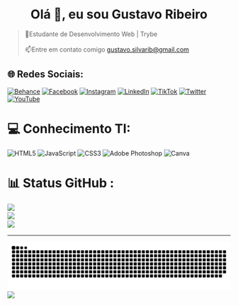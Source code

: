 <h1 align="center">Olá 👋, eu sou Gustavo Ribeiro</h1>

>🌱Estudante de Desenvolvimento Web | Trybe<br><br>📫Entre em contato comigo gustavo.silvarib@gmail.com


## 🌐 Redes Sociais:
[![Behance](https://img.shields.io/badge/Behance-1769ff?logo=behance&logoColor=white)](https://behance.net/gustavomegusta) [![Facebook](https://img.shields.io/badge/Facebook-%231877F2.svg?logo=Facebook&logoColor=white)](https://facebook.com/gustavo.silvarib3) [![Instagram](https://img.shields.io/badge/Instagram-%23E4405F.svg?logo=Instagram&logoColor=white)](https://instagram.com/gustavoribeiro_fox) [![LinkedIn](https://img.shields.io/badge/LinkedIn-%230077B5.svg?logo=linkedin&logoColor=white)](https://linkedin.com/in/gustavo-me-gusta-b435b6241) [![TikTok](https://img.shields.io/badge/TikTok-%23000000.svg?logo=TikTok&logoColor=white)](https://tiktok.com/@gustavomegusta) [![Twitter](https://img.shields.io/badge/Twitter-%231DA1F2.svg?logo=Twitter&logoColor=white)](https://twitter.com/GustavoMeGusta2) [![YouTube](https://img.shields.io/badge/YouTube-%23FF0000.svg?logo=YouTube&logoColor=white)](https://youtube.com/c/UC4pNLozj5H8LXk0Hls42z5A) 

# 💻 Conhecimento TI:
![HTML5](https://img.shields.io/badge/html5-%23E34F26.svg?style=plastic&logo=html5&logoColor=white) ![JavaScript](https://img.shields.io/badge/javascript-%23323330.svg?style=plastic&logo=javascript&logoColor=%23F7DF1E) ![CSS3](https://img.shields.io/badge/css3-%231572B6.svg?style=plastic&logo=css3&logoColor=white) ![Adobe Photoshop](https://img.shields.io/badge/adobephotoshop-%2331A8FF.svg?style=plastic&logo=adobephotoshop&logoColor=white) ![Canva](https://img.shields.io/badge/Canva-%2300C4CC.svg?style=plastic&logo=Canva&logoColor=white)

# 📊 Status GitHub :
![](https://github-readme-stats.vercel.app/api?username=gustavomegusta&theme=radical&hide_border=false&include_all_commits=true&count_private=true)<br/>
![](https://github-readme-streak-stats.herokuapp.com/?user=gustavomegusta&theme=radical&hide_border=false)<br/>
![](https://github-readme-stats.vercel.app/api/top-langs/?username=gustavomegusta&theme=radical&hide_border=false&include_all_commits=true&count_private=true&layout=compact)

---

![Snake animation](https://raw.githubusercontent.com/Platane/snk/output/github-contribution-grid-snake.svg)
[![](https://visitcount.itsvg.in/api?id=gustavomegusta&icon=3&color=12)](https://visitcount.itsvg.in)
